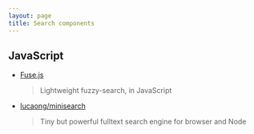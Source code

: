 ```yaml
---
layout: page
title: Search components
---
```


## JavaScript

- [Fuse.js](https://github.com/krisk/Fuse)

  > Lightweight fuzzy-search, in JavaScript

- [lucaong/minisearch](https://github.com/lucaong/minisearch)

  > Tiny but powerful fulltext search engine for browser and Node
